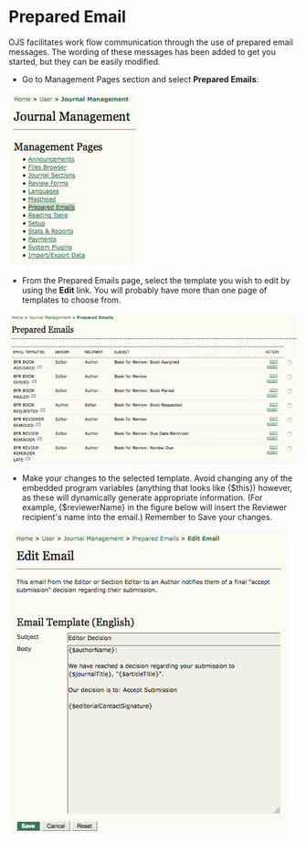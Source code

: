 # Prepared Email

OJS facilitates work flow communication through the use of prepared email messages. The wording of these messages has been added to get you started, but they can be easily modified.

* Go to Management Pages section and select **Prepared Emails**:



![Management Pages: Prepared Email](images/chapter5/jm_emails.png)   


* From the Prepared Emails page, select the template you wish to edit by using the **Edit** link. You will probably have more than one page of templates to choose from.



![Prepared Emails](images/chapter5/prepared_emails.png)


* Make your changes to the selected template. Avoid changing any of the embedded program variables (anything that looks like {$this}) however, as these will dynamically generate appropriate information. (For example, {$reviewerName} in the figure below will insert the Reviewer recipient's name into the email.) Remember to Save your changes.



![Edit Prepared Email](images/chapter5/edit_email.png) 

